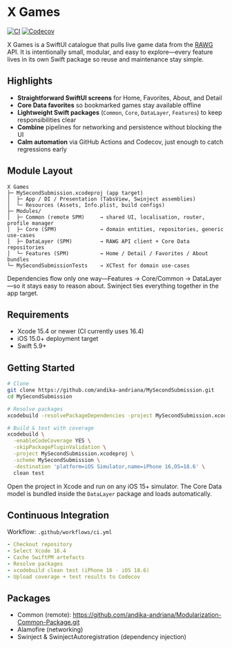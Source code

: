 # X Games

[![CI](https://github.com/andika-andriana/MySecondSubmission/actions/workflows/ci.yml/badge.svg)](https://github.com/andika-andriana/MySecondSubmission/actions/workflows/ci.yml)
[![Codecov](https://codecov.io/gh/andika-andriana/MySecondSubmission/branch/main/graph/badge.svg?token=4PM7RE41PV)](https://app.codecov.io/gh/andika-andriana/MySecondSubmission)

X Games is a SwiftUI catalogue that pulls live game data from the [RAWG](https://rawg.io/apidocs) API. It is intentionally small, modular, and easy to explore—every feature lives in its own Swift package so reuse and maintenance stay simple.

## Highlights

- **Straightforward SwiftUI screens** for Home, Favorites, About, and Detail
- **Core Data favorites** so bookmarked games stay available offline
- **Lightweight Swift packages** (`Common`, `Core`, `DataLayer`, `Features`) to keep responsibilities clear
- **Combine** pipelines for networking and persistence without blocking the UI
- **Calm automation** via GitHub Actions and Codecov, just enough to catch regressions early

## Module Layout

```
X Games
├─ MySecondSubmission.xcodeproj (app target)
│  ├─ App / DI / Presentation (TabsView, Swinject assemblies)
│  └─ Resources (Assets, Info.plist, build configs)
├─ Modules/
│  ├─ Common (remote SPM)     → shared UI, localisation, router, profile manager
│  ├─ Core (SPM)              → domain entities, repositories, generic use-cases
│  ├─ DataLayer (SPM)         → RAWG API client + Core Data repositories
│  └─ Features (SPM)          → Home / Detail / Favorites / About bundles
└─ MySecondSubmissionTests    → XCTest for domain use-cases
```

Dependencies flow only one way—Features → Core/Common → DataLayer—so it stays easy to reason about. Swinject ties everything together in the app target.

## Requirements

- Xcode 15.4 or newer (CI currently uses 16.4)
- iOS 15.0+ deployment target
- Swift 5.9+

## Getting Started

```bash
# Clone
git clone https://github.com/andika-andriana/MySecondSubmission.git
cd MySecondSubmission

# Resolve packages
xcodebuild -resolvePackageDependencies -project MySecondSubmission.xcodeproj

# Build & test with coverage
xcodebuild \
  -enableCodeCoverage YES \
  -skipPackagePluginValidation \
  -project MySecondSubmission.xcodeproj \
  -scheme MySecondSubmission \
  -destination 'platform=iOS Simulator,name=iPhone 16,OS=18.6' \
  clean test
```

Open the project in Xcode and run on any iOS 15+ simulator. The Core Data model is bundled inside the `DataLayer` package and loads automatically.

## Continuous Integration

Workflow: `.github/workflows/ci.yml`

```yaml
- Checkout repository
- Select Xcode 16.4
- Cache SwiftPM artefacts
- Resolve packages
- xcodebuild clean test (iPhone 16 · iOS 18.6)
- Upload coverage + test results to Codecov
```

## Packages

- Common (remote): https://github.com/andika-andriana/Modularization-Common-Package.git
- Alamofire (networking)
- Swinject & SwinjectAutoregistration (dependency injection)
